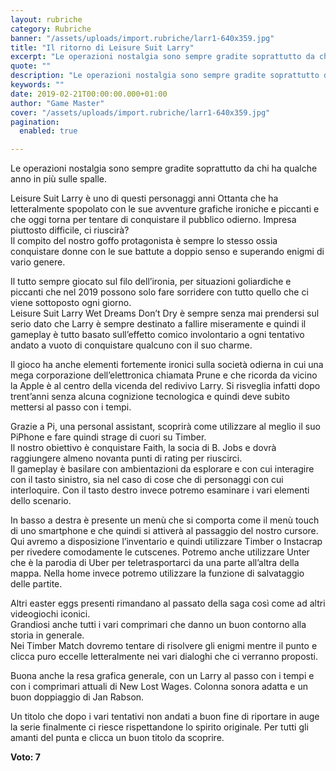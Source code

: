 ```yaml
---
layout: rubriche
category: Rubriche
banner: "/assets/uploads/import.rubriche/larr1-640x359.jpg"
title: "Il ritorno di Leisure Suit Larry"
excerpt: "Le operazioni nostalgia sono sempre gradite soprattutto da chi ha qualche anno in più sulle spalle. Leisure Suit Larry è uno di questi personaggi anni Ottanta che ha letteralmente spopolato con le sue avventure grafiche ironiche e piccanti e che oggi torna per tentare di conquistare il pubblico odierno. Impresa piuttosto difficile, ci riuscirà? Il [&hellip"
quote: ""
description: "Le operazioni nostalgia sono sempre gradite soprattutto da chi ha qualche anno in più sulle spalle. Leisure Suit Larry è uno di questi personaggi anni Ottanta che ha letteralmente spopolato con le sue avventure grafiche ironiche e piccanti e che oggi torna per tentare di conquistare il pubblico odierno. Impresa piuttosto difficile, ci riuscirà? Il [&hellip"
keywords: ""
date: 2019-02-21T00:00:00.000+01:00
author: "Game Master"
cover: "/assets/uploads/import.rubriche/larr1-640x359.jpg"
pagination:
  enabled: true

---
```


Le operazioni nostalgia sono sempre gradite soprattutto da chi ha qualche anno in più sulle spalle.

Leisure Suit Larry è uno di questi personaggi anni Ottanta che ha letteralmente spopolato con le sue avventure grafiche ironiche e piccanti e che oggi torna per tentare di conquistare il pubblico odierno. Impresa piuttosto difficile, ci riuscirà?  
Il compito del nostro goffo protagonista è sempre lo stesso ossia conquistare donne con le sue battute a doppio senso e superando enigmi di vario genere.

Il tutto sempre giocato sul filo dell’ironia, per situazioni goliardiche e piccanti che nel 2019 possono solo fare sorridere con tutto quello che ci viene sottoposto ogni giorno.  
Leisure Suit Larry Wet Dreams Don’t Dry è sempre senza mai prendersi sul serio dato che Larry è sempre destinato a fallire miseramente e quindi il gameplay è tutto basato sull’effetto comico involontario a ogni tentativo andato a vuoto di conquistare qualcuno con il suo charme.

Il gioco ha anche elementi fortemente ironici sulla società odierna in cui una mega corporazione dell’elettronica chiamata Prune e che ricorda da vicino la Apple è al centro della vicenda del redivivo Larry. Si risveglia infatti dopo trent’anni senza alcuna cognizione tecnologica e quindi deve subito mettersi al passo con i tempi.

Grazie a Pi, una personal assistant, scoprirà come utilizzare al meglio il suo PiPhone e fare quindi strage di cuori su Timber.  
Il nostro obiettivo è conquistare Faith, la socia di B. Jobs e dovrà raggiungere almeno novanta punti di rating per riuscirci.  
Il gameplay è basilare con ambientazioni da esplorare e con cui interagire con il tasto sinistro, sia nel caso di cose che di personaggi con cui interloquire. Con il tasto destro invece potremo esaminare i vari elementi dello scenario.

In basso a destra è presente un menù che si comporta come il menù touch di uno smartphone e che quindi si attiverà al passaggio del nostro cursore. Qui avremo a disposizione l’inventario e quindi utilizzare Timber o Instacrap per rivedere comodamente le cutscenes. Potremo anche utilizzare Unter che è la parodia di Uber per teletrasportarci da una parte all’altra della mappa. Nella home invece potremo utilizzare la funzione di salvataggio delle partite.

Altri easter eggs presenti rimandano al passato della saga così come ad altri videogiochi iconici.  
Grandiosi anche tutti i vari comprimari che danno un buon contorno alla storia in generale.  
Nei Timber Match dovremo tentare di risolvere gli enigmi mentre il punto e clicca puro eccelle letteralmente nei vari dialoghi che ci verranno proposti.

Buona anche la resa grafica generale, con un Larry al passo con i tempi e con i comprimari attuali di New Lost Wages. Colonna sonora adatta e un buon doppiaggio di Jan Rabson.

Un titolo che dopo i vari tentativi non andati a buon fine di riportare in auge la serie finalmente ci riesce rispettandone lo spirito originale. Per tutti gli amanti del punta e clicca un buon titolo da scoprire.

**Voto: 7**